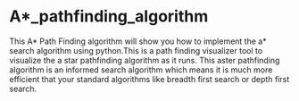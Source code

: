 # A*_pathfinding_algorithm


This A* Path Finding algorithm will show you how to implement the a* search algorithm using python.This is a path finding visualizer tool to visualize the a star pathfinding algorithm as it runs. This aster pathfinding algorithm is an informed search algorithm which means it is much more efficient that your standard algorithms like breadth first search or depth first search.
